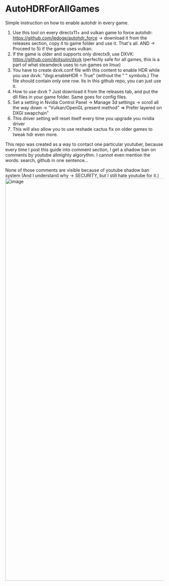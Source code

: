 # AutoHDRForAllGames
Simple instruction on how to enable autohdr in every game.

 1. Use this tool on every directx11+ and vulkan game to force autohdr: https://github.com/ledoge/autohdr_force -> download it from the releases section, copy it to game folder and use it. That's all.  AND -> Proceed to 5) if the game uses vulkan.
 2.  If the game is older and supports only directx9, use DXVK: https://github.com/doitsujin/dxvk (perfectly safe for all games, this is a part of what  steamdeck uses to run games on linux)
 3. You have to create dxvk.conf file with this content to enable HDR while you use dxvk: "dxgi.enableHDR = True" (without the " " symbols.) The file should contain only one row. Its in this github repo, you can just use it.
 4. How to use dxvk ? Just download it from the releases tab, and put the dll files in your game folder. Same goes for config files.
 5. Set a setting in Nvidia Control Panel -> Manage 3d settings -> scroll all the way down -> "Vulkan/OpenGL present method" => Prefer layered on DXGI swapchain" 
 6. This driver setting will reset itself every time you upgrade you nvidia driver
 7. This will also allow you to use reshade cactus fix on older games to tweak hdr even more.

This repo was created as a way to contact one particular youtuber, 
because every time I post this guide into comment section, 
I get a shadow ban on comments by youtube allmighty algorythm. 
I cannot even mention the words: search, github in one sentence...

None of those comments are visible because of youtube shadow ban system (And I understand why -> SECURITY, but I still hate youtube for it.) 
<img width="1276" alt="image" src="https://github.com/Rozzemak/AutoHDRForAllGames/assets/28568671/0080b155-fef2-481a-bae5-487fe79c6309">
